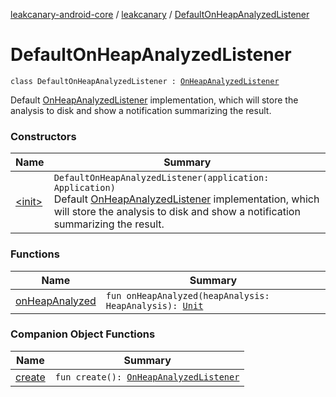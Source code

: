 [leakcanary-android-core](../../index.md) / [leakcanary](../index.md) / [DefaultOnHeapAnalyzedListener](./index.md)

# DefaultOnHeapAnalyzedListener

`class DefaultOnHeapAnalyzedListener : `[`OnHeapAnalyzedListener`](../-on-heap-analyzed-listener/index.md)

Default [OnHeapAnalyzedListener](../-on-heap-analyzed-listener/index.md) implementation, which will store the analysis to disk and
show a notification summarizing the result.

### Constructors

| Name | Summary |
|---|---|
| [&lt;init&gt;](-init-.md) | `DefaultOnHeapAnalyzedListener(application: Application)`<br>Default [OnHeapAnalyzedListener](../-on-heap-analyzed-listener/index.md) implementation, which will store the analysis to disk and show a notification summarizing the result. |

### Functions

| Name | Summary |
|---|---|
| [onHeapAnalyzed](on-heap-analyzed.md) | `fun onHeapAnalyzed(heapAnalysis: HeapAnalysis): `[`Unit`](https://kotlinlang.org/api/latest/jvm/stdlib/kotlin/-unit/index.html) |

### Companion Object Functions

| Name | Summary |
|---|---|
| [create](create.md) | `fun create(): `[`OnHeapAnalyzedListener`](../-on-heap-analyzed-listener/index.md) |
